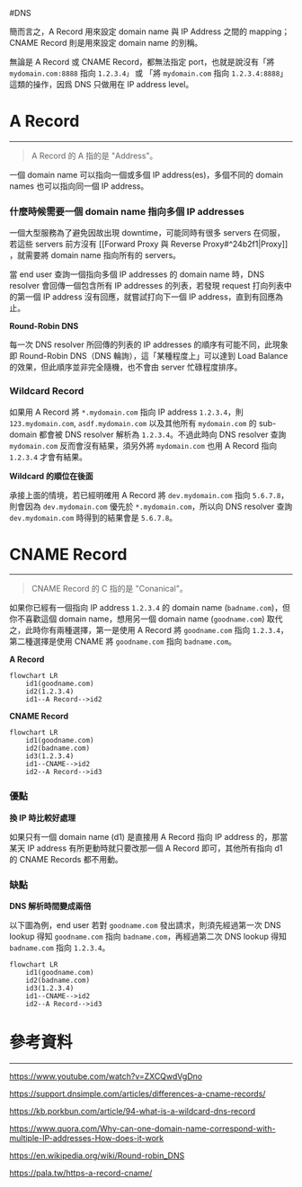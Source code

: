 #DNS

簡而言之，A Record 用來設定 domain name 與 IP Address 之間的 mapping；CNAME Record 則是用來設定 domain name 的別稱。

無論是 A Record 或 CNAME Record，都無法指定 port，也就是說沒有「將 `mydomain.com:8888` 指向 `1.2.3.4」` 或 「將 `mydomain.com` 指向 `1.2.3.4:8888`」這類的操作，因爲 DNS 只做用在 IP address level。

# A Record

---

>A Record 的 A 指的是 "Address"。

一個 domain name 可以指向一個或多個 IP address(es)，多個不同的 domain names 也可以指向同一個 IP address。

### 什麼時候需要一個 domain name 指向多個 IP addresses

一個大型服務為了避免因故出現 downtime，可能同時有很多 servers 在伺服，若這些 servers 前方沒有 [[Forward Proxy 與 Reverse Proxy#^24b2f1|Proxy]] ，就需要將 domain name 指向所有的 servers。

當 end user 查詢一個指向多個 IP addresses 的 domain name 時，DNS resolver 會回傳一個包含所有 IP addresses 的列表，若發現 request 打向列表中的第一個 IP address 沒有回應，就嘗試打向下一個 IP address，直到有回應為止。

**Round-Robin DNS**

每一次 DNS resolver 所回傳的列表的 IP addresses 的順序有可能不同，此現象即 Round-Robin DNS（DNS 輪詢），這「某種程度上」可以達到 Load Balance 的效果，但此順序並非完全隨機，也不會由 server 忙碌程度排序。

### Wildcard Record

如果用 A Record 將 `*.mydomain.com` 指向 IP address `1.2.3.4`，則 `123.mydomain.com`, `asdf.mydomain.com` 以及其他所有 `mydomain.com` 的 sub-domain 都會被 DNS resolver 解析為 `1.2.3.4`。不過此時向 DNS resolver 查詢 `mydomain.com` 反而會沒有結果，須另外將 `mydomain.com` 也用  A Record 指向 `1.2.3.4` 才會有結果。

**Wildcard 的順位在後面**

承接上面的情境，若已經明確用 A Record 將 `dev.mydomain.com` 指向 `5.6.7.8`，則會因為 `dev.mydomain.com` 優先於 `*.mydomain.com`，所以向 DNS resolver 查詢 `dev.mydomain.com` 時得到的結果會是 `5.6.7.8`。

# CNAME Record

---

>CNAME Record 的 C 指的是 "Conanical"。

如果你已經有一個指向 IP address `1.2.3.4` 的 domain name (`badname.com`)，但你不喜歡這個 domain name，想用另一個 domain name  (`goodname.com`) 取代之，此時你有兩種選擇，第一是使用 A Record 將 `goodname.com` 指向 `1.2.3.4`，第二種選擇是使用 CNAME 將 `goodname.com` 指向 `badname.com`。

**A Record**

```mermaid
flowchart LR
	id1(goodname.com)
	id2(1.2.3.4)
	id1--A Record-->id2
```

**CNAME Record**

```mermaid
flowchart LR
	id1(goodname.com)
	id2(badname.com)
	id3(1.2.3.4)
	id1--CNAME-->id2
	id2--A Record-->id3
```

### 優點

**換 IP 時比較好處理**

如果只有一個 domain name (d1) 是直接用 A Record 指向 IP address 的，那當某天 IP address 有所更動時就只要改那一個 A Record 即可，其他所有指向 d1 的 CNAME Records 都不用動。

### 缺點

**DNS 解析時間變成兩倍**

以下圖為例，end user 若對 `goodname.com` 發出請求，則須先經過第一次 DNS lookup 得知 `goodname.com` 指向 `badname.com`，再經過第二次 DNS lookup 得知 `badname.com` 指向 `1.2.3.4`。

```mermaid
flowchart LR
	id1(goodname.com)
	id2(badname.com)
	id3(1.2.3.4)
	id1--CNAME-->id2
	id2--A Record-->id3
```

# 參考資料

---

https://www.youtube.com/watch?v=ZXCQwdVgDno

https://support.dnsimple.com/articles/differences-a-cname-records/

https://kb.porkbun.com/article/94-what-is-a-wildcard-dns-record

https://www.quora.com/Why-can-one-domain-name-correspond-with-multiple-IP-addresses-How-does-it-work

https://en.wikipedia.org/wiki/Round-robin_DNS

https://pala.tw/https-a-record-cname/